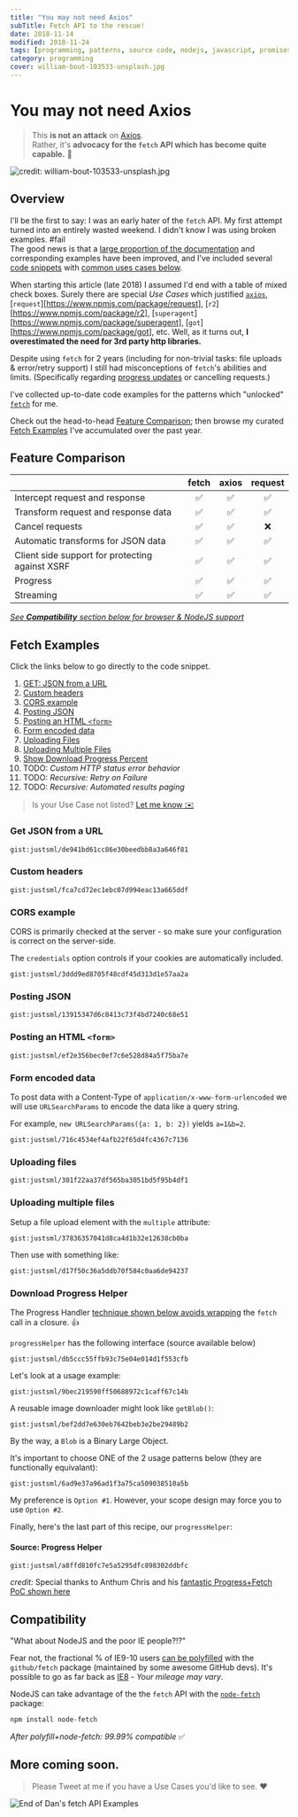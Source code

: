 ```yaml
---
title: "You may not need Axios"
subTitle: Fetch API to the rescue!
date: 2018-11-14
modified: 2018-11-24
tags: [programming, patterns, source code, nodejs, javascript, promises]
category: programming
cover: william-bout-103533-unsplash.jpg
---
```


# You may not need Axios

> This **is not an attack** on [Axios](https://www.npmjs.com/package/axios). <br />
> Rather, it's **advocacy for the `fetch` API which has become quite capable.** 🦄

![credit: william-bout-103533-unsplash.jpg](william-bout-103533-unsplash.jpg)


## Overview

I'll be the first to say: I was an early hater of the `fetch` API. My first attempt turned into an entirely wasted weekend. I didn't know I was using broken examples. #fail <br />
The good news is that a [large proportion of the documentation](https://developer.mozilla.org/en-US/docs/Web/API/Fetch_API/Using_Fetch) and corresponding examples have been improved, and I’ve included several [code snippets](#fetch-examples) with [common uses cases below](#feature-comparison).

When starting this article (late 2018) I assumed I'd end with a table of mixed check boxes. Surely there are special _Use Cases_ which justified [`axios`](https://www.npmjs.com/package/axios), [`request`][https://www.npmjs.com/package/request], [`r2`][https://www.npmjs.com/package/r2], [`superagent`][https://www.npmjs.com/package/superagent], [`got`][https://www.npmjs.com/package/got], etc. Well, as it turns out, **I overestimated the need for 3rd party http libraries.**

Despite using `fetch` for 2 years (including for non-trivial tasks: file uploads & error/retry support) I still had misconceptions of `fetch`'s abilities and limits. (Specifically regarding [progress updates](@download-progress-helper) or cancelling requests.)

I've collected up-to-date code examples for the patterns which "unlocked" [`fetch`](https://developer.mozilla.org/en-US/docs/Web/API/Fetch_API/Using_Fetch) for me.

Check out the head-to-head [Feature Comparison](#feature-comparison); then browse my curated [Fetch Examples](#fetch-examples) I've accumulated over the past year.



## Feature Comparison

|                                                 | fetch    | axios    | request |
|-------------------------------------------------|:--------:|:--------:|:-------:|
| Intercept request and response                  |✅        |✅         |✅       |
| Transform request and response data             |✅        |✅         |✅       |
| Cancel requests                                 |✅        |✅         |❌       |
| Automatic transforms for JSON data              |✅        |✅         |✅       |
| Client side support for protecting against XSRF |✅        |✅         |✅       |
| Progress                                        |✅        |✅         |✅       |
| Streaming                                       |✅        |✅         |✅       |

[_See **Compatibility** section below for browser & NodeJS support_](#compatibility)

## Fetch Examples

Click the links below to go directly to the code snippet.

1. [GET: JSON from a URL](#get-json-from-a-url)
1. [Custom headers](#custom-headers)
1. [CORS example](#cors-example)
1. [Posting JSON](#posting-json)
1. [Posting an HTML `<form>`](#posting-an-html-form)
1. [Form encoded data](#form-encoded-data)
1. [Uploading Files](#uploading-files)
1. [Uploading Multiple Files](#uploading-multiple-files)
1. [Show Download Progress Percent](#download-progress-helper)
1. TODO: _Custom HTTP status error behavior_
1. TODO: _Recursive: Retry on Failure_
1. TODO: _Recursive: Automated results paging_

> Is your Use Case not listed? [Let me know ✉️](/contact/)

### Get JSON from a URL

`gist:justsml/de941bd61cc86e30beedbb8a3a646f81`

### Custom headers

`gist:justsml/fca7cd72ec1ebc07d994eac13a665ddf`

### CORS example

CORS is primarily checked at the server - so make sure your configuration is correct on the server-side.

The `credentials` option controls if your cookies are automatically included.

`gist:justsml/3ddd9ed8705f48cdf45d313d1e57aa2a`

### Posting JSON

`gist:justsml/13915347d6c8413c73f4bd7240c68e51`

### Posting an HTML `<form>`

`gist:justsml/ef2e356bec0ef7c6e528d84a5f75ba7e`

### Form encoded data

To post data with a Content-Type of `application/x-www-form-urlencoded` we will use `URLSearchParams` to encode the data like a query string.

For example, `new URLSearchParams({a: 1, b: 2})` yields `a=1&b=2`.

`gist:justsml/716c4534ef4afb22f65d4fc4367c7136`

### Uploading files

`gist:justsml/301f22aa37df565ba3051bd5f95b4df1`


### Uploading multiple files

Setup a file upload element with the `multiple` attribute:

`gist:justsml/37836357041d8ca4d1b32e12638cb0ba`

Then use with something like:

`gist:justsml/d17f50c36a5ddb70f584c0aa6de94237`

### Download Progress Helper

The Progress Handler [technique shown below avoids wrapping](#source-progress-helper) the `fetch` call in a closure. 👍

`progressHelper` has the following interface (source available below)

`gist:justsml/db5ccc55ffb93c75e04e014d1f553cfb`

Let's look at a usage example:

`gist:justsml/9bec219590ff50688972c1caff67c14b`

A reusable image downloader might look like `getBlob()`:

`gist:justsml/bef2dd7e630eb7642beb3e2be29489b2`

By the way, a `Blob` is a Binary Large Object.

It's important to choose ONE of the 2 usage patterns below (they are functionally equivalant):

`gist:justsml/6ad9e37a96ad1f3a75ca509038510a5b`

My preference is `Option #1`. However, your scope design may force you to use `Option #2`.

Finally, here's the last part of this recipe, our `progressHelper`:

#### Source: Progress Helper

`gist:justsml/a8ffd810fc7e5a5295dfc898302ddbfc`

_credit:_ Special thanks to Anthum Chris and his [fantastic Progress+Fetch PoC shown here](https://github.com/AnthumChris/fetch-progress-indicators)

## Compatibility

"What about NodeJS and the poor IE people?!?"

Fear not, the fractional % of IE9-10 users [can be polyfilled](https://github.com/github/fetch#browser-support) with the `github/fetch` package (maintained by some awesome GitHub devs). It's possible to go as far back as [IE8](https://github.com/camsong/fetch-ie8) - _Your mileage may vary_.

NodeJS can take advantage of the the `fetch` API with the [`node-fetch`](https://www.npmjs.com/package/node-fetch) package:

```sh
npm install node-fetch
```

_After polyfill+node-fetch: 99.99% compatible_ ✅


## More coming soon.

> Please Tweet at me if you have a Use Cases you'd like to see. ❤️

![End of Dan's fetch API Examples](jonas-vincent-2717-unsplash.jpg "End of Dan's fetch API Examples")

